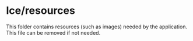 # Ice/resources

This folder contains resources (such as images) needed by the application. This file can
be removed if not needed.
